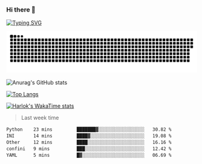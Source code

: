 ### Hi there 👋

<!--
**wray-le/wray-lee* is a ✨ _special_ ✨ repository because its `README.md` (this file) appears on your GitHub profile.

Here are some ideas to get you started:

- 🔭 I’m currently working on ...
- 🌱 I’m currently learning ...
- 👯 I’m looking to collaborate on ...
- 🤔 I’m looking for help with ...
- 💬 Ask me about ...
- 📫 How to reach me: ...
- 😄 Pronouns: ...
- ⚡ Fun fact: ...
-->
[![Typing SVG](https://readme-typing-svg.herokuapp.com?color=91BEF0&vCenter=true&lines=This+is+Wray's+profile;A+noob+developer)](https://git.io/typing-svg)

<p align="center"><a href=#><img src="image/contributions.svg"></a></p>  

![Anurag's GitHub stats](https://github-readme-stats.vercel.app/api?username=wray-lee&show_icons=true&theme=tokyonight)


[![Top Langs](https://github-readme-stats.vercel.app/api/top-langs/?username=wray-lee&exclude_repo=wray-lee.github.io,wray-lee&layout=donut)](https://github.com/anuraghazra/github-readme-stats)


[![Harlok's WakaTime stats](https://github-readme-stats.vercel.app/api/wakatime?username=wray)](https://github.com/anuraghazra/github-readme-stats)

> Last week time

<!--START_SECTION:waka-->

```txt
Python    23 mins         ███████▓░░░░░░░░░░░░░░░░░   30.82 %
INI       14 mins         ████▓░░░░░░░░░░░░░░░░░░░░   19.08 %
Other     12 mins         ████░░░░░░░░░░░░░░░░░░░░░   16.16 %
confini   9 mins          ███░░░░░░░░░░░░░░░░░░░░░░   12.42 %
YAML      5 mins          █▓░░░░░░░░░░░░░░░░░░░░░░░   06.69 %
```

<!--END_SECTION:waka-->
